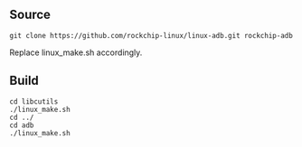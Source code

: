 ## Source  
  
  `git clone https://github.com/rockchip-linux/linux-adb.git rockchip-adb`  
  
  Replace linux_make.sh accordingly.  
  
## Build  
  
  `cd libcutils`  
  `./linux_make.sh`  
  `cd ../`  
  `cd adb`  
  `./linux_make.sh`  
  
